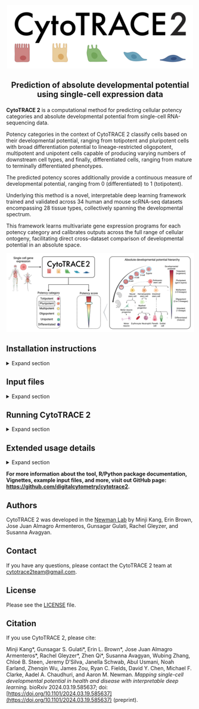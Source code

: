 <p align="center">
  <img width="500" src="https://github.com/digitalcytometry/cytotrace2/raw/main/cytotrace2_python/images_py/logo.jpg"> 
</p>

<h2> <p align="center">
      Prediction of absolute developmental potential <br> using  single-cell expression data
</p> </h2>

**CytoTRACE 2** is a computational method for predicting cellular potency categories and absolute developmental potential from single-cell RNA-sequencing data. 

Potency categories in the context of CytoTRACE 2 classify cells based on their developmental potential, ranging from totipotent and pluripotent cells with broad differentiation potential to lineage-restricted oligopotent, multipotent and unipotent cells capable of producing varying numbers of downstream cell types, and finally, differentiated cells, ranging from mature to terminally differentiated phenotypes.

The predicted potency scores additionally provide a continuous measure of developmental potential, ranging from 0 (differentiated) to 1 (totipotent).

Underlying this method is a novel, interpretable deep learning framework trained and validated across 34 human and mouse scRNA-seq datasets encompassing 28 tissue types, collectively spanning the developmental spectrum. 

This framework learns multivariate gene expression programs for each potency category and calibrates outputs across the full range of cellular ontogeny, facilitating direct cross-dataset comparison of developmental potential in an absolute space. 

<p align="center">
    <img width="900" src="https://raw.githubusercontent.com/digitalcytometry/cytotrace2/main/cytotrace2_python/images_py/schematic.png">
</p>



## Installation instructions

<details><summary>Expand section</summary>

Install using pip/pip3:

```bash
pip install cytotrace2-py
```

__Optional:__
For faster data reading, you can optionally install `datatable` (e.g., `pip install datatable` or `conda install -c conda-forge datatable`) if your OS and environment support it. If not installed, the code will default to using `pandas` for reading input files.

</details>


## Input files

<details><summary>Expand section</summary>

By default, CytoTRACE 2 requires only a single-cell gene expression file as input. For output plotting, a cell annotation file is accepted as well. All files should be provided in a tab-delimited tabular input format (.txt) with no double quotations. Further formatting details for each input file are specified below. 

__scRNA-seq gene expression file:__
- The table must be genes (rows) by cells (columns).
- The first row must contain the single cell IDs and the first column must contain the gene names.
- The gene expression data can be represented as raw or normalized counts, as long as normalization preserves relative ranking of input gene values within a cell.  
- No instances of duplicate gene or cell names should be present.

<p align="center">
    <img width="600" src="https://raw.githubusercontent.com/digitalcytometry/cytotrace2/main/cytotrace2_python/images_py/data.png">
</p>

__Cell annotation file:__
- The table should contain two columns, where column 1 contains the single cell IDs corresponding to the columns of the scRNA-seq matrix and column 2 contains the corresponding cell type annotations.
- The columns must have a header. 
- Additional columns beyond the first two will be ignored.

<p align="center">
    <img width="600" src="https://raw.githubusercontent.com/digitalcytometry/cytotrace2/main/cytotrace2_python/images_py/annotation.png">
</p>

</details>

## Running CytoTRACE 2 

<details><summary>Expand section</summary>

After installing the package and its dependencies, the tool is ready to run both from command line and from within a Python script.

**NOTE**: Only during the first run, the script will download remotely hosted underlying models. This is done just once and saved for all future runs. 

For mouse data with default settings, CytoTRACE 2 would be run from command line as: 
 ```bash
 cytotrace2 \
    --input-path /path/to/cell_expression \
    --annotation-path /path/to/cell_annotations \
    --species mouse
```
Or with more condensed parameter names: 
 ```bash
 cytotrace2 \
    -f /path/to/cell_expression \
    -a /path/to/cell_annotations \
    -sp mouse
```

CytoTRACE 2 can also be called from within a Python script after importing the package.

 ```python
from cytotrace2_py.cytotrace2_py import *

input_path = "/path/to/cell_expression.txt"
example_annotation_path = "/path/to/cell_annotations.txt"
example_species = "human"

results =  cytotrace2(input_path,
                      annotation_path=example_annotation_path,
                      species=example_species)
 ```

**NOTE**: When running on computers with less than 16GB memory, we recommend reducing *max_cores* parameter to 1 or 2 to avoid memory issues.
</details>

## Extended usage details

<details><summary>Expand section</summary>

Key notes:

- By default, CytoTRACE 2 expects mouse data. To provide human data, users should specify ```species = "human"```

Required input:

- *input_path*: A filepath to a .txt file containing a single-cell RNA-seq gene expression matrix (rows as genes, columns as cells) 

Optional arguments:

- *annotation_path*: A filepath to a .txt file containing phenotype annotations corresponding to the cells of the scRNA-seq expression matrix
- *species*: String indicating the species name for the gene names in the input data
(options: **"human"** or **"mouse"**, default is **"mouse"**).
- *batch_size*: Integer indicating the number of cells to process at once for the pipeline steps, including subsampling for KNN smoothing (default is **10000**).
- *smooth_batch_size*: Integer indicating the number of cells to subsample further
within the batch_size for the smoothing by diffusion step of the pipeline
(default is **1000**).
- *disable_parallelization*: Flag indicating whether to disable parallelization (default is **FALSE**, or absent for the command line).
- *disable_plotting*: Flag indicating whether to disable plotting (default is **FALSE**, or absent for the command line). To plot results, data are reprocessed following the core CytoTRACE 2 pipeline to produce UMAP embeddings via a standard scanpy pipeline. As this step can be time-consuming, we provide the option to disable it if desired.
- *max_cores*: Integer indicating user-provided restriction on the maximum number of CPU cores to use for parallelization (default is **None**, and the number of cores used will then be determined based on system capacity; when running on computers with less than 16GB memory, we recommend reducing it to 1 or 2 to avoid memory issues.).
- *seed*: Integer specifying the seed for reproducibility in random processes (default is **14**).
- *output_dir*: Path to the directory to which to save CytoTRACE 2 outputs (default is **cytotrace2_results** in the current working directory).

Information about these arguments is also available in the function's manual, which can be accessed by running ```cytotrace2 -h``` from the command line.

</details>

**For more information about the tool, R/Python package documentation, Vignettes, example input files, and more, visit out GitHub page: https://github.com/digitalcytometry/cytotrace2.**

## Authors
CytoTRACE 2 was developed in the <a href="https://anlab.stanford.edu/" target="_blank">Newman Lab</a> by Minji Kang, Erin Brown, Jose Juan Almagro Armenteros, Gunsagar Gulati, Rachel Gleyzer, and Susanna Avagyan.

## Contact
If you have any questions, please contact the CytoTRACE 2 team at cytotrace2team@gmail.com.

## License
Please see the <a href="https://github.com/digitalcytometry/cytotrace2/blob/main/LICENSE">LICENSE</a> file.


## Citation
If you use CytoTRACE 2, please cite:

Minji Kang\*, Gunsagar S. Gulati\*, Erin L. Brown\*, Jose Juan Almagro Armenteros\*, Rachel Gleyzer\*, Zhen Qi\*, Susanna Avagyan, Wubing Zhang, Chloé B. Steen, Jeremy D’Silva, Janella Schwab, Abul Usmani, Noah Earland, Zhenqin Wu, James Zou, Ryan C. Fields, David Y. Chen, Michael F. Clarke, Aadel A. Chaudhuri, and Aaron M. Newman. *Mapping single-cell developmental potential in health and disease with interpretable deep learning.* bioRxiv 2024.03.19.585637; doi: [https://doi.org/10.1101/2024.03.19.585637](https://doi.org/10.1101/2024.03.19.585637) (preprint).



